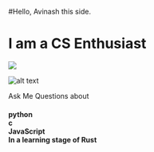 #Hello, Avinash this side.

<h1>
I am a CS Enthusiast
  </h1>
 <img src = https://source.unsplash.com/1200x400/?web-development >
 
 ![alt text](http://url/to/![image](https://user-images.githubusercontent.com/53809765/139677897-02dca8a1-173a-4400-982f-4cb38fa709bf.png))

<p>
Ask Me Questions about
<h4>
    python<br>
    c<br>
    JavaScript<br>
    In a learning stage of Rust<br>
    
  </h4></p>
  
